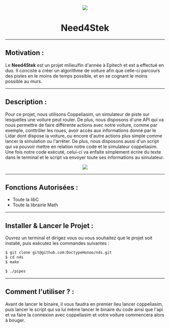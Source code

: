 <p align="center">
  <img src="https://user-images.githubusercontent.com/91092610/174865103-1d2f9bb6-3cb9-44e9-a78f-063606172523.png"/>
</p>
<h1 align="center">
   Need4Stek
</h1>

---

## Motivation : 

Le **Need4Stek** est un projet milieu/fin d'année à Epitech et est a effectué en duo. Il conciste a créer un algorithme de voiture afin que celle-ci parcours des pistes en le moins de temps possible, et en se cognant le moins possible au murs.

---

## Description :

Pour ce projet, nous utilisons Coppeliasim, un simulateur de piste sur lesquelles une voiture peut rouler. De plus, nous disposons d'une API qui va nous permettre de faire différente actions avec notre voiture, comme par exemple, conttrôler les roues, avoir accès aux informations donné par le Lidar dont dispose la voiture, ou encore d'autre actions plus simple comme lancer la simulation ou l'arrêter. De plus, nous disposons aussi d'un script qui va pouvoir mettre en relation notre code et le simulateur coppeliasim. Une fois notre code exécuté, celui-ci va enfaite simplement écrire du texte dans le terminal et le script va envoyer toute ses informations au simulateur.
<p align="center">
  <img src="https://user-images.githubusercontent.com/91092610/174870092-fbd556d8-faa3-4744-9ddf-cf9febd7beda.png"/>
</p>

---

## Fonctions Autorisées : 

- Toute la libC
- Toute la librairie Math

---

## Installer & Lancer le Projet :

Ouvrez un terminal et dirigez vous ou vous souhaitez que le projet soit installé, puis exécutez les commandes suivantes : 
```bash
$ git clone git@github.com:DoctypeHonoo/n4s.git
$ cd n4s
$ make
```
```bash
$ ./pipes
```

---

## Comment l'utiliser ? : 

Avant de lancer le binaire, il vous faudra en premier lieu lancer coppeliasim, puis lancer le script qui va lui même lancer le binaire du code ainsi que l'api et va faire la connexion avec coppeliasim et votre voiture commencera alors à bouger.
